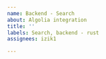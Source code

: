 ```yaml
---
name: Backend - Search
about: Algolia integration
title: ''
labels: Search, backend - rust
assignees: izik1

---
```



